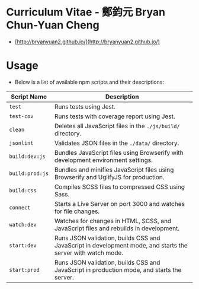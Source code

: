 # Curriculum Vitae - 鄭鈞元 Bryan Chun-Yuan Cheng
- [http://bryanyuan2.github.io/](http://bryanyuan2.github.io/)

# Usage
- Below is a list of available npm scripts and their descriptions:

| Script Name      | Description                                                                          |
|------------------|--------------------------------------------------------------------------------------|
| `test`          | Runs tests using Jest.                                                              |
| `test-cov`      | Runs tests with coverage report using Jest.                                         |
| `clean`         | Deletes all JavaScript files in the `./js/build/` directory.                        |
| `jsonlint`      | Validates JSON files in the `./data/` directory.                                     |
| `build:dev:js`  | Bundles JavaScript files using Browserify with development environment settings.     |
| `build:prod:js` | Bundles and minifies JavaScript files using Browserify and UglifyJS for production.  |
| `build:css`     | Compiles SCSS files to compressed CSS using Sass.                                    |
| `connect`       | Starts a Live Server on port 3000 and watches for file changes.                      |
| `watch:dev`     | Watches for changes in HTML, SCSS, and JavaScript files and rebuilds in development. |
| `start:dev`     | Runs JSON validation, builds CSS and JavaScript in development mode, and starts the server with watch mode. |
| `start:prod`    | Runs JSON validation, builds CSS and JavaScript in production mode, and starts the server. |